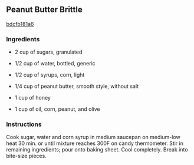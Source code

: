 ## Peanut Butter Brittle

[bdcfb181a6](http://www.kraftrecipes.com/recipes/peanut-butter-brittle-89101.aspx)

### Ingredients

 - 2 cup of sugars, granulated

 - 1/2 cup of water, bottled, generic

 - 1/2 cup of syrups, corn, light

 - 1/4 cup of peanut butter, smooth style, without salt

 - 1 cup of honey

 - 1 cup of oil, corn, peanut, and olive

### Instructions

Cook sugar, water and corn syrup in medium saucepan on medium-low heat 30 min. or until mixture reaches 300F on candy thermometer. Stir in remaining ingredients; pour onto baking sheet. Cool completely. Break into bite-size pieces.